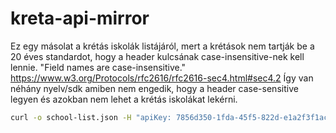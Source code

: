 # kreta-api-mirror

Ez egy másolat a krétás iskolák listájáról, mert a krétások nem tartják be a 20 éves standardot, hogy a header kulcsának case-insensitive-nek kell lennie. "Field names are case-insensitive." https://www.w3.org/Protocols/rfc2616/rfc2616-sec4.html#sec4.2
Így van néhány nyelv/sdk amiben nem engedik, hogy a header case-sensitive legyen és azokban nem lehet a krétás iskolákat lekérni.

```bash
curl -o school-list.json -H "apiKey: 7856d350-1fda-45f5-822d-e1a2f3f1acf0"  https://kretaglobalmobileapi.ekreta.hu/api/v1/Institute
```
